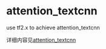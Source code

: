 # attention_textcnn
use tf2.x to achieve attention_textcnn

详细内容见[attention_textcnn](https://blog.csdn.net/qq_39667545/article/details/110628901?spm=1001.2014.3001.5501)
